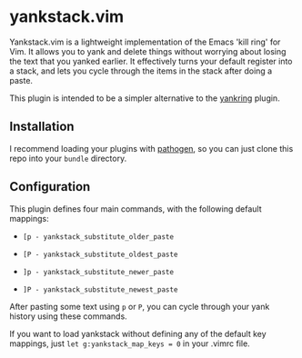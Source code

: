 yankstack.vim
=============

Yankstack.vim is a lightweight implementation of the Emacs 'kill ring' for Vim. It allows you to yank and delete things without worrying about losing the text that you yanked earlier. It effectively turns your default register into a stack, and lets you cycle through the items in the stack after doing a paste.

This plugin is intended to be a simpler alternative to the [yankring](https://github.com/chrismetcalf/vim-yankring) plugin.

## Installation ##

I recommend loading your plugins with [pathogen](https://github.com/tpope/vim-pathogen), so you can
just clone this repo into your ```bundle``` directory.

## Configuration ##

This plugin defines four main commands, with the following default mappings:

- ```[p - yankstack_substitute_older_paste```

- ```[P - yankstack_substitute_oldest_paste```

- ```]p - yankstack_substitute_newer_paste```

- ```]P - yankstack_substitute_newest_paste```

After pasting some text using ```p``` or ```P```, you can cycle through your yank history using these commands.

If you want to load yankstack without defining any of the default key mappings, just
``` let g:yankstack_map_keys = 0 ```
in your .vimrc file.

